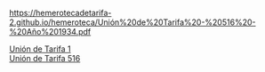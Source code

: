 https://hemerotecadetarifa-2.github.io/hemeroteca/Unión%20de%20Tarifa%20-%20516%20-%20Año%201934.pdf
<div>
<a href="https://hemerotecadetarifa-2.github.io/hemeroteca/Unión de Tarifa - 1 - Año 1924.pdf" target="_blank"> Unión de Tarifa 1 </a> <br>
<a href="https://hemerotecadetarifa-2.github.io/hemeroteca/Unión%20de%20Tarifa%20-%20516%20-%20Año%201934.pdf" target="_blank"> Unión de Tarifa 516 </a> <br> 
